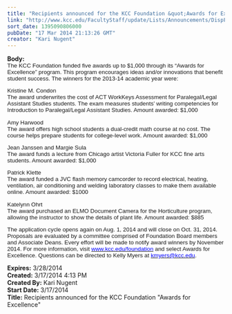```yaml
---
title: "Recipients announced for the KCC Foundation &quot;Awards for Excellence&quot;"
link: "http://www.kcc.edu/FacultyStaff/update/Lists/Announcements/DispForm.aspx?ID=1445"
sort_date: 1395090806000
pubDate: "17 Mar 2014 21:13:26 GMT"
creator: "Kari Nugent"
---
```


<div><b>Body:</b> <div class="ExternalClass2874E0DA9C9B4590A54F83ABA1E4DDBB">
<div>
<p style="line-height:normal;margin:0in 0in 10pt" class="MsoNormal"><span style="font-family:'Arial','sans-serif';font-size:10pt">The KCC Foundation funded five awards up to $1,000 through its “Awards for Excellence” program. This program encourages ideas and/or innovations that benefit student success. The winners for the 2013-14 academic year were:</span></p>
<p style="line-height:normal;margin:0in 0in 10pt" class="MsoNormal"><span style="font-family:'Arial','sans-serif';font-size:10pt">Kristine M. Condon <br />The award underwrites the cost of ACT WorkKeys Assessment for Paralegal/Legal Assistant Studies students. The exam measures students’ writing competencies for Introduction to Paralegal/Legal Assistant Studies. Amount awarded: $1,000</span></p>
<p style="line-height:normal;margin:0in 0in 10pt" class="MsoNormal"><span style="font-family:'Arial','sans-serif';font-size:10pt">Amy Harwood <br />The award offers high school students a dual-credit math course at no cost. The course helps prepare students for college-level work. Amount awarded: $1,000</span></p><span style="font-family:'Arial','sans-serif';font-size:10pt">
<p style="line-height:normal;margin:0in 0in 10pt" class="MsoNormal"><span style="font-family:'Arial','sans-serif';font-size:10pt">Jean Janssen and Margie Sula <br />The award funds a lecture from Chicago artist Victoria Fuller for KCC fine arts students. Amount awarded: $1,000</span></p>
<p style="line-height:normal;margin:0in 0in 10pt" class="MsoNormal">Patrick Klette <br />The award funded a JVC flash memory camcorder to record electrical, heating, ventilation, air conditioning and welding laboratory classes to make them available online. Amount awarded: $1000</span></p>
<p style="line-height:normal;margin:0in 0in 10pt" class="MsoNormal"><span style="font-family:'Arial','sans-serif';font-size:10pt">Katelynn Ohrt <br />The award purchased an ELMO Document Camera for the Horticulture program, allowing the instructor to show the details of plant life. Amount awarded: $885</span></p>
<p style="line-height:normal;margin:0in 0in 10pt" class="MsoNormal"><span style="font-family:'Arial','sans-serif';font-size:10pt">The application cycle opens again on Aug. 1, 2014 and will close on Oct. 31, 2014. Proposals are evaluated by a committee comprised of Foundation Board members and Associate Deans. Every effort will be made to notify award winners by November 2014. For more information, visit <a href="/foundation"><font color="#0000ff">www.kcc.edu/foundation</font></a> and select Awards for Excellence. Questions can be directed to Kelly Myers at <a href="mailto:kmyers@kcc.edu"><font color="#0000ff">kmyers@kcc.edu</font></a>.</span></p></div></div></div>
<div><b>Expires:</b> 3/28/2014</div>
<div><b>Created:</b> 3/17/2014 4:13 PM</div>
<div><b>Created By:</b> Kari Nugent</div>
<div><b>Start Date:</b> 3/17/2014</div>
<div><b>Title:</b> Recipients announced for the KCC Foundation &quot;Awards for Excellence&quot;</div>
